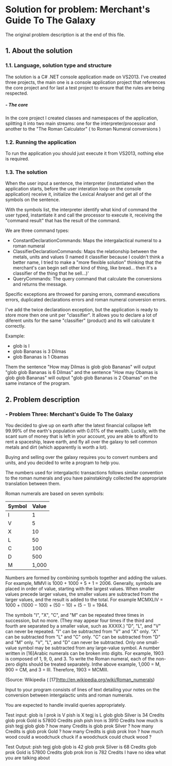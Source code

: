 # Solution for problem: Merchant's Guide To The Galaxy

The original problem description is at the end of this file.

## 1. About the solution

### 1.1. Language, solution type and structure

The solution is a C# .NET console application made on VS2013. I've created three projects, the main one is a console application project that references the core project and for last a test project to ensure that the rules are being respected.

##### - The core

In the core project I created classes and namespaces of the application, splitting it into two main streams: one for the interpreter/processor and another to the "The Roman Calculator" ( to Roman Numeral conversions )

### 1.2. Running the application

To run the application you should just execute it from VS2013, nothing else is required.

### 1.3. The solution

When the user input a sentence, the interpreter (instantiated when the application starts, before the user interation loop on the console application) receive it, initialize the Lexical Analyser and get all of the symbols on the sentence.

With the symbols list, the interpreter identify what kind of command the user typed, instantiate it and call the processor to execute it, receiving the "command result" that has the result of the command.

We are three command types:

- ConstantDeclarationCommands: Maps the intergalactical numeral to a roman numeral
- ClassifierDeclarationCommands: Maps the relationship between the metals, units and values (I named it classifier because I couldn't think a better name, I tried to make a "more flexible solution" thinking that the merchant's can begin sell other kind of thing, like bread... then it's a classifier of the thing that he sell...)'
- QueryCommands: The query command that calculate the conversions and returns the message.

Specific exceptions are throwed for parsing errors, command executions errors, duplicated declarations errors and roman numeral conversion errors.

I've add the twice declaratioon exception, but the application is ready to store more then one unit per "classifier". It allows you to declare a lot of diferent units for the same "classifier" (product) and its will calculate it correctly.

Example: 
- glob is I
- glob Bananas is 3 Dilmas
- glob Bananas is 1 Obamas

Them the sentence "How may Dilmas is glob glob Bananas" will output "glob glob Bananas is 6 Dilmas" and the sentence "How may Obamas is glob glob Bananas" will output "glob glob Bananas is 2 Obamas" on the same instance of the program.

## 2. Problem description
### - Problem Three: Merchant's Guide To The Galaxy

You decided to give up on earth after the latest financial collapse left 99.99% of the earth's population with 0.01% of the wealth. Luckily, with the scant sum of money that is left in your account, you are able to afford to rent a spaceship, leave earth, and fly all over the galaxy to sell common metals and dirt (which apparently is worth a lot).

Buying and selling over the galaxy requires you to convert numbers and units, and you decided to write a program to help you.

The numbers used for intergalactic transactions follows similar convention to the roman numerals and you have painstakingly collected the appropriate translation between them.

Roman numerals are based on seven symbols:

| Symbol | Value |
|---|---|
| I | 1 |
| V | 5 |
| X | 10 |
| L | 50 |
| C | 100 |
| D | 500 |
| M | 1,000 |


Numbers are formed by combining symbols together and adding the values. For example, MMVI is 1000 + 1000 + 5 + 1 = 2006. Generally, symbols are placed in order of value, starting with the largest values. When smaller values precede larger values, the smaller values are subtracted from the larger values, and the result is added to the total. For example MCMXLIV = 1000 + (1000 − 100) + (50 − 10) + (5 − 1) = 1944.

The symbols "I", "X", "C", and "M" can be repeated three times in succession, but no more. (They may appear four times if the third and fourth are separated by a smaller value, such as XXXIX.) "D", "L", and "V" can never be repeated.
"I" can be subtracted from "V" and "X" only. "X" can be subtracted from "L" and "C" only. "C" can be subtracted from "D" and "M" only. "V", "L", and "D" can never be subtracted.
Only one small-value symbol may be subtracted from any large-value symbol.
A number written in [16]Arabic numerals can be broken into digits. For example, 1903 is composed of 1, 9, 0, and 3. To write the Roman numeral, each of the non-zero digits should be treated separately. Inthe above example, 1,000 = M, 900 = CM, and 3 = III. Therefore, 1903 = MCMIII.

(Source: Wikipedia ( [17]http://en.wikipedia.org/wiki/Roman_numerals)

Input to your program consists of lines of text detailing your notes on the conversion between intergalactic units and roman numerals.

You are expected to handle invalid queries appropriately.

Test input:
glob is I
prok is V
pish is X
tegj is L
glob glob Silver is 34 Credits
glob prok Gold is 57800 Credits
pish pish Iron is 3910 Credits
how much is pish tegj glob glob ?
how many Credits is glob prok Silver ?
how many Credits is glob prok Gold ?
how many Credits is glob prok Iron ?
how much wood could a woodchuck chuck if a woodchuck could chuck wood ?

Test Output:
pish tegj glob glob is 42
glob prok Silver is 68 Credits
glob prok Gold is 57800 Credits
glob prok Iron is 782 Credits
I have no idea what you are talking about